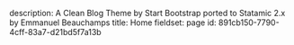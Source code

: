 description: A Clean Blog Theme by Start Bootstrap ported to Statamic 2.x by Emmanuel Beauchamps
title: Home
fieldset: page
id: 891cb150-7790-4cff-83a7-d21bd5f7a13b
